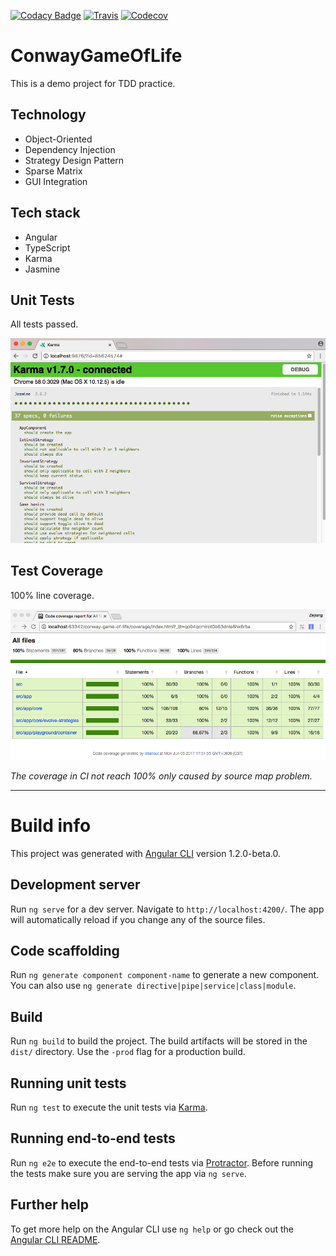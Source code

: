 [![Codacy Badge](https://api.codacy.com/project/badge/Grade/05b4af5b12fa404ca6231673734c9b73)](https://www.codacy.com/app/trotyl/conway-game-of-life?utm_source=github.com&utm_medium=referral&utm_content=trotyl/conway-game-of-life&utm_campaign=badger)
[![Travis](https://img.shields.io/travis/trotyl/conway-game-of-life.svg)](https://travis-ci.org/trotyl/conway-game-of-life)
[![Codecov](https://img.shields.io/codecov/c/github/trotyl/conway-game-of-life.svg)](https://codecov.io/gh/trotyl/conway-game-of-life)

# ConwayGameOfLife

This is a demo project for TDD practice.

## Technology

+ Object-Oriented
+ Dependency Injection
+ Strategy Design Pattern
+ Sparse Matrix
+ GUI Integration

## Tech stack

+ Angular
+ TypeScript
+ Karma
+ Jasmine

## Unit Tests

All tests passed.

![Karma Runner](./resources/karma.png)

## Test Coverage

100% line coverage.

![Coverage Report](./resources/coverage.png)

*The coverage in CI not reach 100% only caused by source map problem.*

---

# Build info

This project was generated with [Angular CLI](https://github.com/angular/angular-cli) version 1.2.0-beta.0.

## Development server

Run `ng serve` for a dev server. Navigate to `http://localhost:4200/`. The app will automatically reload if you change any of the source files.

## Code scaffolding

Run `ng generate component component-name` to generate a new component. You can also use `ng generate directive|pipe|service|class|module`.

## Build

Run `ng build` to build the project. The build artifacts will be stored in the `dist/` directory. Use the `-prod` flag for a production build.

## Running unit tests

Run `ng test` to execute the unit tests via [Karma](https://karma-runner.github.io).

## Running end-to-end tests

Run `ng e2e` to execute the end-to-end tests via [Protractor](http://www.protractortest.org/).
Before running the tests make sure you are serving the app via `ng serve`.

## Further help

To get more help on the Angular CLI use `ng help` or go check out the [Angular CLI README](https://github.com/angular/angular-cli/blob/master/README.md).
